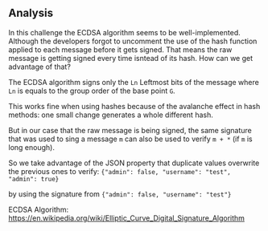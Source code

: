 ## Analysis
In this challenge the ECDSA algorithm seems to be well-implemented. Although the developers forgot to uncomment the use of the hash function applied to each message before it gets signed. That means the raw message is getting signed every time isntead of its hash. How can we get advantage of that?

The ECDSA algorithm signs only the `Ln` Leftmost bits of the message where `Ln` is equals to the group order of the base point `G`.

This works fine when using hashes because of the avalanche effect in hash methods: one small change generates a whole different hash.

But in our case that the raw message is being signed, the same signature that was used to sing a message `m`
can also be used to verify `m + *` (if `m` is long enough).

So we take advantage of the JSON property that duplicate values overwrite the previous ones to verify:
`{"admin": false, "username": "test", "admin": true}` 

by using the signature from  `{"admin": false, "username": "test"}`

ECDSA Algorithm: https://en.wikipedia.org/wiki/Elliptic_Curve_Digital_Signature_Algorithm